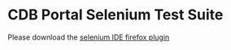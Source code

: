 # CDB Portal Selenium Test Suite

Please download the [selenium IDE firefox plugin](https://addons.mozilla.org/en-US/firefox/addon/selenium-ide/)
